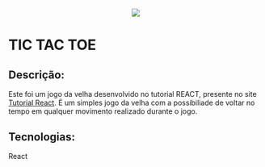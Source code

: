 <h1 align="center">
  <img src="https://reactjsexample.com/content/images/2019/11/tictactoe-react.jpg">
</h1>

# TIC TAC TOE

## Descrição:
Este foi um jogo da velha desenvolvido no tutorial REACT, presente no site [Tutorial React](https://pt-br.reactjs.org/tutorial/tutorial.html). É um simples jogo da velha com a possibiliade de voltar no tempo em qualquer movimento realizado durante o jogo.


## Tecnologias:
React
